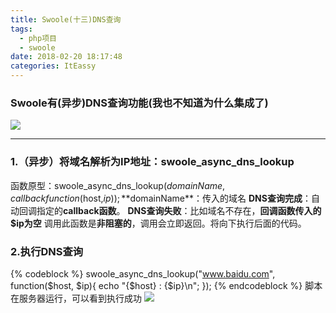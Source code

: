 ```yaml
---
title: Swoole(十三)DNS查询
tags:
  - php项目
  - swoole
date: 2018-02-20 18:17:48
categories: ItEassy
---
```

### Swoole有(异步)DNS查询功能(我也不知道为什么集成了)
![](/images/swoole.jpg)

---
### 1.（异步）将域名解析为IP地址：swoole_async_dns_lookup
函数原型：swoole_async_dns_lookup($domainName,callback function($host,$ip){});
**$domainName**：传入的域名
**DNS查询完成**：自动回调指定的**callback函数**。
**DNS查询失败**：比如域名不存在，**回调函数传入的$ip为空**
调用此函数是**非阻塞的**，调用会立即返回。将向下执行后面的代码。

### 2.执行DNS查询
{% codeblock %}
swoole_async_dns_lookup("www.baidu.com", function($host, $ip){
    echo "{$host} : {$ip}\n";
});
{% endcodeblock %}
脚本在服务器运行，可以看到执行成功
![](/images/swoole13.png)


